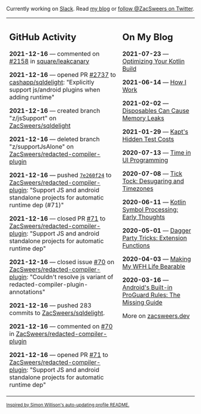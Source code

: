 Currently working on [Slack](https://slack.com/). Read [my blog](https://zacsweers.dev/) or [follow @ZacSweers on Twitter](https://twitter.com/ZacSweers).

<table><tr><td valign="top" width="60%">

## GitHub Activity
<!-- githubActivity starts -->
**2021-12-16** — commented on [#2158](https://github.com/square/leakcanary/pull/2158#issuecomment-996201953) in [square/leakcanary](https://api.github.com/repos/square/leakcanary)

**2021-12-16** — opened PR [#2737](https://api.github.com/repos/cashapp/sqldelight/pulls/2737) to [cashapp/sqldelight](https://api.github.com/repos/cashapp/sqldelight): "Explicitly support js/android plugins when adding runtime"

**2021-12-16** — created branch "z/jsSupport" on [ZacSweers/sqldelight](https://api.github.com/repos/ZacSweers/sqldelight)

**2021-12-16** — deleted branch "z/supportJsAlone" on [ZacSweers/redacted-compiler-plugin](https://api.github.com/repos/ZacSweers/redacted-compiler-plugin)

**2021-12-16** — pushed [`7e260f24`](https://github.com/ZacSweers/redacted-compiler-plugin/commit/7e260f24ed7ab4e2a3444c69bfec8ea1bbe4cfad) to [ZacSweers/redacted-compiler-plugin](https://api.github.com/repos/ZacSweers/redacted-compiler-plugin): "Support JS and android standalone projects for automatic runtime dep (#71)"

**2021-12-16** — closed PR [#71](https://api.github.com/repos/ZacSweers/redacted-compiler-plugin/pulls/71) to [ZacSweers/redacted-compiler-plugin](https://api.github.com/repos/ZacSweers/redacted-compiler-plugin): "Support JS and android standalone projects for automatic runtime dep"

**2021-12-16** — closed issue [#70](https://api.github.com/repos/ZacSweers/redacted-compiler-plugin/issues/70) on [ZacSweers/redacted-compiler-plugin](https://api.github.com/repos/ZacSweers/redacted-compiler-plugin): "Couldn't resolve js variant of redacted-compiler-plugin-annotations"

**2021-12-16** — pushed 283 commits to [ZacSweers/sqldelight](https://api.github.com/repos/ZacSweers/sqldelight).

**2021-12-16** — commented on [#70](https://github.com/ZacSweers/redacted-compiler-plugin/issues/70#issuecomment-996196063) in [ZacSweers/redacted-compiler-plugin](https://api.github.com/repos/ZacSweers/redacted-compiler-plugin)

**2021-12-16** — opened PR [#71](https://api.github.com/repos/ZacSweers/redacted-compiler-plugin/pulls/71) to [ZacSweers/redacted-compiler-plugin](https://api.github.com/repos/ZacSweers/redacted-compiler-plugin): "Support JS and android standalone projects for automatic runtime dep"
<!-- githubActivity ends -->
</td><td valign="top" width="40%">

## On My Blog
<!-- blog starts -->
**2021-07-23** — [Optimizing Your Kotlin Build](https://www.zacsweers.dev/optimizing-your-kotlin-build/)

**2021-06-14** — [How I Work](https://www.zacsweers.dev/how-i-work/)

**2021-02-02** — [Disposables Can Cause Memory Leaks](https://www.zacsweers.dev/disposables-can-cause-memory-leaks/)

**2021-01-29** — [Kapt's Hidden Test Costs](https://www.zacsweers.dev/kapts-hidden-test-costs/)

**2020-07-13** — [Time in UI Programming](https://www.zacsweers.dev/time-in-ui/)

**2020-07-08** — [Tick Tock: Desugaring and Timezones](https://www.zacsweers.dev/ticktock-desugaring-timezones/)

**2020-06-11** — [Kotlin Symbol Processing: Early Thoughts](https://www.zacsweers.dev/kotlin-symbol-processor-early-thoughts/)

**2020-05-01** — [Dagger Party Tricks: Extension Functions](https://www.zacsweers.dev/dagger-party-tricks-extension-functions/)

**2020-04-03** — [Making My WFH Life Bearable](https://www.zacsweers.dev/making-wfh-life-bearable/)

**2020-03-16** — [Android's Built-in ProGuard Rules: The Missing Guide](https://www.zacsweers.dev/android-proguard-rules/)
<!-- blog ends -->
More on [zacsweers.dev](https://zacsweers.dev/)
</td></tr></table>

<sub><a href="https://simonwillison.net/2020/Jul/10/self-updating-profile-readme/">Inspired by Simon Willison's auto-updating profile README.</a></sub>